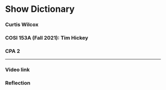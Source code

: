 # Show Dictionary
### Curtis Wilcox
### COSI 153A (Fall 2021): Tim Hickey
### CPA 2

---

### Video link


### Reflection
